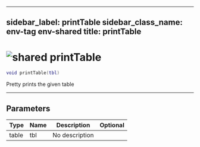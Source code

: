 ---
sidebar_label: printTable
sidebar_class_name: env-tag env-shared
title: printTable
------

# <img src='/img/wiki/shared.png' alt='shared' data-tag='env-tag' /> printTable

```lua
void printTable(tbl)
```

Pretty prints the given table<br/>

-----------------
## Parameters

| Type   | Name | Description | Optional |
| ------ | ---- | ----------- | -------: |
| table | tbl | No description |   |

